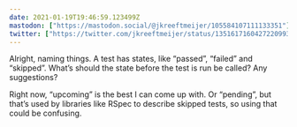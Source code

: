 ```yaml
---
date: 2021-01-19T19:46:59.123499Z
mastodon: ["https://mastodon.social/@jkreeftmeijer/105584107111133351"]
twitter: ["https://twitter.com/jkreeftmeijer/status/1351617160427220993", "https://twitter.com/jkreeftmeijer/status/1351617161417138180"]
---
```

Alright, naming things. A test has states, like “passed”, “failed” and “skipped”. What’s should the state before the test is run be called? Any suggestions?

Right now, “upcoming” is the best I can come up with. Or “pending”, but that’s used by libraries like RSpec to describe skipped tests, so using that could be confusing.
